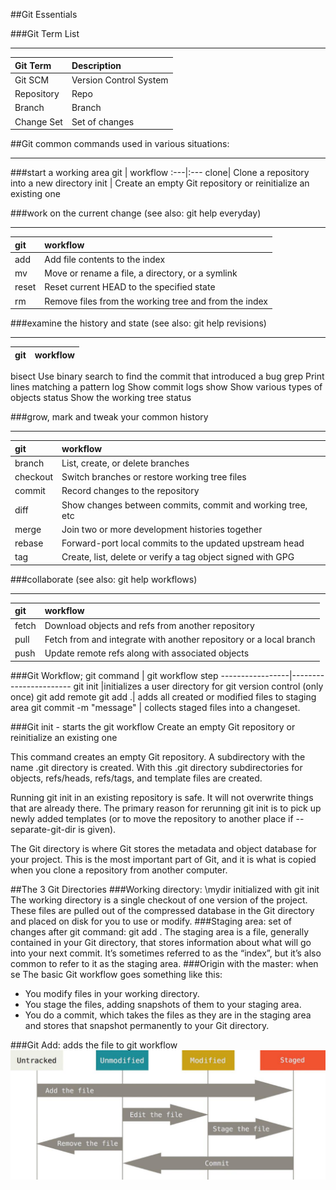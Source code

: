 ##Git Essentials

###Git Term List
___
Git Term | Description
:---|:---
Git SCM     |Version Control System
Repository | Repo
Branch | Branch
Change Set | Set of changes

##Git common commands used in various situations:
___
###start a working area
git | workflow
:---|:---
clone|      Clone a repository into a new directory
init |      Create an empty Git repository or reinitialize an existing one

###work on the current change (see also: git help everyday)
___
git | workflow
:---|:---
add |       Add file contents to the index
mv |         Move or rename a file, a directory, or a symlink
reset |      Reset current HEAD to the specified state
rm |         Remove files from the working tree and from the index

###examine the history and state (see also: git help revisions)
___
git | workflow
:---|:---
bisect     Use binary search to find the commit that introduced a bug
grep       Print lines matching a pattern
log        Show commit logs
show       Show various types of objects
status     Show the working tree status

###grow, mark and tweak your common history
___
git | workflow
:---|:---
   branch  |   List, create, or delete branches
   checkout|   Switch branches or restore working tree files
   commit |    Record changes to the repository
   diff     |  Show changes between commits, commit and working tree, etc
   merge   |   Join two or more development histories together
   rebase  |   Forward-port local commits to the updated upstream head
   tag     |   Create, list, delete or verify a tag object signed with GPG

###collaborate (see also: git help workflows)
___
git | workflow
:---|:---
   fetch |     Download objects and refs from another repository
   pull   |    Fetch from and integrate with another repository or a local branch
   push |      Update remote refs along with associated objects

###Git Workflow;
git command | git workflow step
-----------------|-----------------------
git init |initializes a user directory for git version control (only once)
git add remote
git add .| adds all created or modified files to staging area
git commit -m "message" | collects staged files into a changeset.

###Git init - starts the git workflow
Create an empty Git repository or reinitialize an existing one

This command creates an empty Git repository.
A subdirectory with the name .git directory is created. With this .git directory subdirectories for objects, refs/heads, refs/tags, and template files are created.

Running git init in an existing repository is safe. It will not overwrite things that are already there. The primary reason for rerunning git init is to pick up newly added templates (or to move the repository to another place if --separate-git-dir is given).

The Git directory is where Git stores the metadata and object database for your project. This is the most important part of Git, and it is what is copied when you clone a repository from another computer.

##The 3 Git Directories
###Working directory: \mydir initialized with git init
The working directory is a single checkout of one version of the project. These files are pulled out of the compressed database in the Git directory and placed on disk for you to use or modify.
###Staging area: set of changes after git command: git add .
The staging area is a file, generally contained in your Git directory, that stores information about what will go into your next commit. It’s sometimes referred to as the “index”, but it’s also common to refer to it as the staging area.
###Origin with the master: when se
The basic Git workflow goes something like this:

+ You modify files in your working directory.
+ You stage the files, adding snapshots of them to your staging area.
+ You do a commit, which takes the files as they are in the staging area and stores that snapshot permanently to your Git directory.

###Git Add: adds the file to git workflow
![Git Status](src/images/git-stages.jpg)
